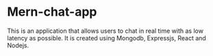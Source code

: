 # Mern-chat-app
This is an application that allows users to chat in real time with as low latency as possible. It is created using Mongodb, Expressjs, React and Nodejs.

